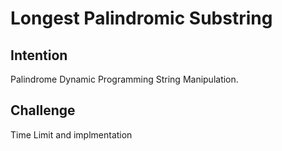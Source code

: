 # Longest Palindromic Substring

## Intention

Palindrome
Dynamic Programming
String Manipulation.

## Challenge

Time Limit and implmentation
